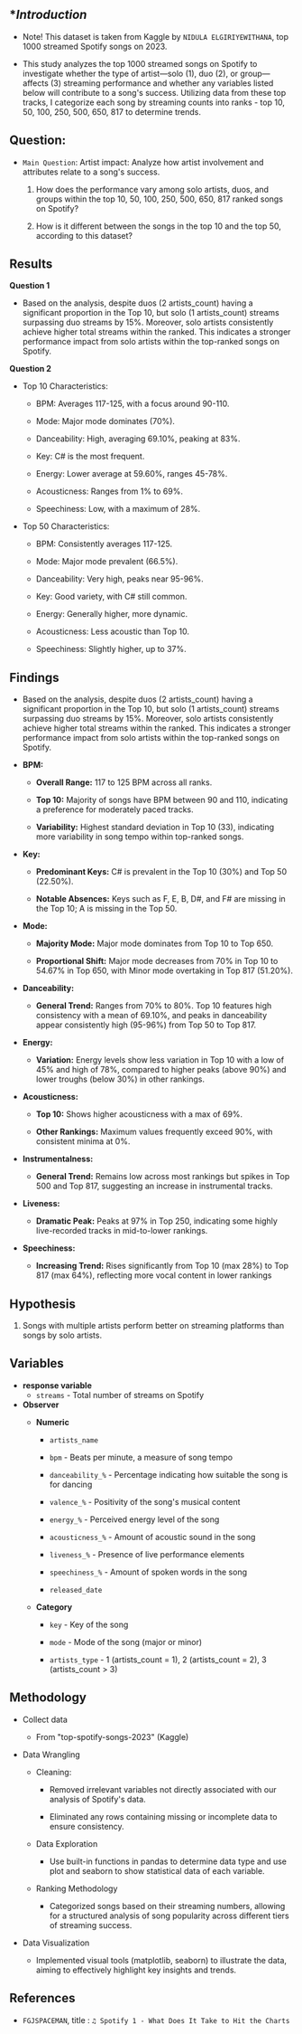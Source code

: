 **Introduction*
-

- Note! This dataset is taken from Kaggle by `NIDULA ELGIRIYEWITHANA`, top 1000 streamed Spotify songs on 2023.

- This study analyzes the top 1000 streamed songs on Spotify to investigate whether the type of artist—solo (1), duo (2), or group—affects (3) streaming performance and whether any variables listed below will contribute to a song's success. Utilizing data from these top tracks, I categorize each song by streaming counts into ranks - top 10, 50, 100, 250, 500, 650, 817 to determine trends.


**Question:**
-
- `Main Question`: Artist impact: Analyze how artist involvement and attributes relate to a song's success.

  1. How does the performance vary among solo artists, duos, and groups within the top 10, 50, 100, 250, 500, 650, 817 ranked songs on Spotify?

  2. How is it different between the songs in the top 10 and the top 50, according to this dataset?

**Results**
-

**Question 1**
- Based on the analysis, despite duos (2 artists_count) having a significant proportion in the Top 10, but solo (1 artists_count) streams surpassing duo streams by 15%. Moreover, solo artists consistently achieve higher total streams within the ranked. This indicates a stronger performance impact from solo artists within the top-ranked songs on Spotify.

**Question 2**
 - Top 10 Characteristics:
     - BPM: Averages 117-125, with a focus around 90-110.

     - Mode: Major mode dominates (70%).

     - Danceability: High, averaging 69.10%, peaking at 83%.

     - Key: C# is the most frequent.

     - Energy: Lower average at 59.60%, ranges 45-78%.

     - Acousticness: Ranges from 1% to 69%.

     - Speechiness: Low, with a maximum of 28%.

 - Top 50 Characteristics:
    - BPM: Consistently averages 117-125.

    - Mode: Major mode prevalent (66.5%).

    - Danceability: Very high, peaks near 95-96%.

    - Key: Good variety, with C# still common.

    - Energy: Generally higher, more dynamic.

    - Acousticness: Less acoustic than Top 10.
    
    - Speechiness: Slightly higher, up to 37%.


**Findings**
-

- Based on the analysis, despite duos (2 artists_count) having a significant proportion in the Top 10, but solo (1 artists_count) streams surpassing duo streams by 15%. Moreover, solo artists consistently achieve higher total streams within the ranked. This indicates a stronger performance impact from solo artists within the top-ranked songs on Spotify.

 - **BPM:**

    - **Overall Range:** 117 to 125 BPM across all ranks.

    - **Top 10:** Majority of songs have BPM between 90 and 110, indicating a preference for moderately paced tracks.

    - **Variability:** Highest standard deviation in Top 10 (33), indicating more variability in song tempo within top-ranked songs.

- **Key:**

    - **Predominant Keys:** C# is prevalent in the Top 10 (30%) and Top 50 (22.50%).

    - **Notable Absences:** Keys such as F, E, B, D#, and F# are missing in the Top 10; A is missing in the Top 50.

- **Mode:**

    - **Majority Mode:** Major mode dominates from Top 10 to Top 650.

    - **Proportional Shift:** Major mode decreases from 70% in Top 10 to 54.67% in Top 650, with Minor mode overtaking in Top 817 (51.20%).

- **Danceability:**

    - **General Trend:** Ranges from 70% to 80%. Top 10 features high consistency with a mean of 69.10%, and peaks in danceability appear consistently high (95-96%) from Top 50 to Top 817.

- **Energy:**

    - **Variation:** Energy levels show less variation in Top 10 with a low of 45% and high of 78%, compared to higher peaks (above 90%) and lower troughs (below 30%) in other rankings.

- **Acousticness:**

    - **Top 10:** Shows higher acousticness with a max of 69%.

    - **Other Rankings:** Maximum values frequently exceed 90%, with consistent minima at 0%.

- **Instrumentalness:**

    - **General Trend:** Remains low across most rankings but spikes in Top 500 and Top 817, suggesting an increase in instrumental tracks.

- **Liveness:**

    - **Dramatic Peak:** Peaks at 97% in Top 250, indicating some highly live-recorded tracks in mid-to-lower rankings.

- **Speechiness:**

    - **Increasing Trend:** Rises significantly from Top 10 (max 28%) to Top 817 (max 64%), reflecting more vocal content in lower rankings


**Hypothesis**
-
1. Songs with multiple artists perform better on streaming platforms than songs by solo artists.



**Variables**
-
 - **response variable**
      - `streams` - Total number of streams on Spotify
 - **Observer**
   - **Numeric**
      - `artists_name`

      - `bpm` - Beats per minute, a measure of song tempo

      - `danceability_%` - Percentage indicating how suitable the song is for dancing

      - `valence_%` - Positivity of the song's musical content

      - `energy_%` - Perceived energy level of the song

      - `acousticness_%` - Amount of acoustic sound in the song

      - `liveness_%` - Presence of live performance elements

      - `speechiness_%` - Amount of spoken words in the song

      - `released_date`

   - **Category**
   
      - `key` - Key of the song

      - `mode` - Mode of the song (major or minor)
      
      - `artists_type` - 1 (artists_count = 1), 2 (artists_count = 2), 3 (artists_count > 3)

**Methodology**
-
 - Collect data 
    - From "top-spotify-songs-2023" (Kaggle)
 - Data Wrangling

   - Cleaning:
      - Removed irrelevant variables not directly associated with our analysis of Spotify's data.
      
      - Eliminated any rows containing missing or incomplete data to ensure consistency.

   - Data Exploration

      - Use built-in functions in pandas to determine data type and use plot and seaborn to show statistical data of each variable.

   - Ranking Methodology

      - Categorized songs based on their streaming numbers, allowing for a structured analysis of song popularity across different tiers of streaming success.

 - Data Visualization

    - Implemented visual tools (matplotlib, seaborn) to illustrate the data, aiming to effectively highlight key insights and trends.

**References**
-
- `FGJSPACEMAN`, title : `♫ Spotify 1 - What Does It Take to Hit the Charts`

